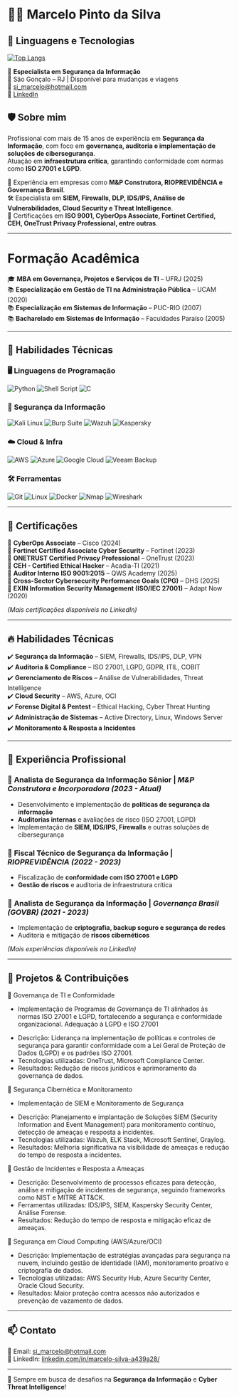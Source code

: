 # 👨‍💻 Marcelo Pinto da Silva

## 🚀 Linguagens e Tecnologias

[![Top Langs](https://github-readme-stats.vercel.app/api/top-langs/?username=marcelosilva75&layout=compact&langs_count=8&theme=dark)](https://github.com/marcelosilva75)

🔐 **Especialista em Segurança da Informação**  
📍 São Gonçalo – RJ | Disponível para mudanças e viagens  
📧 [si_marcelo@hotmail.com](mailto:si_marcelo@hotmail.com)  
🔗 [LinkedIn](https://www.linkedin.com/in/marcelo-silva-a439a28/)  

## 🛡️ Sobre mim
Profissional com mais de 15 anos de experiência em **Segurança da Informação**, com foco em **governança, auditoria e implementação de soluções de cibersegurança**.  
Atuação em **infraestrutura crítica**, garantindo conformidade com normas como **ISO 27001 e LGPD**.  

💼 Experiência em empresas como **M&P Construtora, RIOPREVIDÊNCIA e Governança Brasil**.  
🛠️ Especialista em **SIEM, Firewalls, DLP, IDS/IPS, Análise de Vulnerabilidades, Cloud Security e Threat Intelligence**.  
📜 Certificações em **ISO 9001, CyberOps Associate, Fortinet Certified, CEH, OneTrust Privacy Professional, entre outras**.  

---


# Formação Acadêmica  

🎓 **MBA em Governança, Projetos e Serviços de TI** – UFRJ (2025)  
📚 **Especialização em Gestão de TI na Administração Pública** – UCAM (2020)  
📚 **Especialização em Sistemas de Informação** – PUC-RIO (2007)  
📚 **Bacharelado em Sistemas de Informação** – Faculdades Paraíso (2005)  

 
---
## 🚀 Habilidades Técnicas  

### 🖥️ Linguagens de Programação  
![Python](https://img.shields.io/badge/Python-3776AB?style=for-the-badge&logo=python&logoColor=white)
![Shell Script](https://img.shields.io/badge/Shell_Script-121011?style=for-the-badge&logo=gnu-bash&logoColor=white)
![C](https://img.shields.io/badge/C-00599C?style=for-the-badge&logo=c&logoColor=white)

### 🔐 Segurança da Informação  
![Kali Linux](https://img.shields.io/badge/Kali_Linux-557C94?style=for-the-badge&logo=kalilinux&logoColor=white)
![Burp Suite](https://img.shields.io/badge/Burp_Suite-FE7A16?style=for-the-badge&logo=burp-suite&logoColor=white)
![Wazuh](https://img.shields.io/badge/Wazuh-5A5A5A?style=for-the-badge&logo=wazuh&logoColor=white)
![Kaspersky](https://img.shields.io/badge/Kaspersky-008000?style=for-the-badge&logo=kaspersky&logoColor=white)


### ☁️ Cloud & Infra  
![AWS](https://img.shields.io/badge/AWS-232F3E?style=for-the-badge&logo=amazon-aws&logoColor=white)
![Azure](https://img.shields.io/badge/Microsoft_Azure-0089D6?style=for-the-badge&logo=microsoft-azure&logoColor=white)
![Google Cloud](https://img.shields.io/badge/Google_Cloud-4285F4?style=for-the-badge&logo=google-cloud&logoColor=white)
![Veeam Backup](https://img.shields.io/badge/Veeam_Backup-00B336?style=for-the-badge&logo=veeam&logoColor=white)

### 🛠️ Ferramentas  
![Git](https://img.shields.io/badge/Git-F05032?style=for-the-badge&logo=git&logoColor=white)
![Linux](https://img.shields.io/badge/Linux-FCC624?style=for-the-badge&logo=linux&logoColor=black)
![Docker](https://img.shields.io/badge/Docker-2496ED?style=for-the-badge&logo=docker&logoColor=white)
![Nmap](https://img.shields.io/badge/Nmap-004A99?style=for-the-badge&logo=nmap&logoColor=white)
![Wireshark](https://img.shields.io/badge/Wireshark-1679A7?style=for-the-badge&logo=wireshark&logoColor=white)

---

## 🏅 Certificações
🔹 **CyberOps Associate** – Cisco (2024)  
🔹 **Fortinet Certified Associate Cyber Security** – Fortinet (2023)  
🔹 **ONETRUST Certified Privacy Professional** – OneTrust (2023)  
🔹 **CEH - Certified Ethical Hacker** – Acadia-TI (2021)  
🔹 **Auditor Interno ISO 9001:2015** – QWS Academy (2025)  
🔹 **Cross-Sector Cybersecurity Performance Goals (CPG)** – DHS (2025)  
🔹 **EXIN Information Security Management (ISO/IEC 27001)** – Adapt Now (2020)  

_(Mais certificações disponíveis no LinkedIn)_  

---

## 🔥 Habilidades Técnicas
✔️ **Segurança da Informação** – SIEM, Firewalls, IDS/IPS, DLP, VPN  
✔️ **Auditoria & Compliance** – ISO 27001, LGPD, GDPR, ITIL, COBIT  
✔️ **Gerenciamento de Riscos** – Análise de Vulnerabilidades, Threat Intelligence  
✔️ **Cloud Security** – AWS, Azure, OCI  
✔️ **Forense Digital & Pentest** – Ethical Hacking, Cyber Threat Hunting  
✔️ **Administração de Sistemas** – Active Directory, Linux, Windows Server  
✔️ **Monitoramento & Resposta a Incidentes**  

---

## 📌 Experiência Profissional

### 🔹 **Analista de Segurança da Informação Sênior** | *M&P Construtora e Incorporadora (2023 - Atual)*  
- Desenvolvimento e implementação de **políticas de segurança da informação**  
- **Auditorias internas** e avaliações de risco (ISO 27001, LGPD)  
- Implementação de **SIEM, IDS/IPS, Firewalls** e outras soluções de cibersegurança  

### 🔹 **Fiscal Técnico de Segurança da Informação** | *RIOPREVIDÊNCIA (2022 - 2023)*  
- Fiscalização de **conformidade com ISO 27001 e LGPD**  
- **Gestão de riscos** e auditoria de infraestrutura crítica  

### 🔹 **Analista de Segurança da Informação** | *Governança Brasil (GOVBR) (2021 - 2023)*  
- Implementação de **criptografia, backup seguro e segurança de redes**  
- Auditoria e mitigação de **riscos cibernéticos**  

_(Mais experiências disponíveis no LinkedIn)_  

---

## 🚀 Projetos & Contribuições

🔸 Governança de TI e Conformidade
- Implementação de Programas de Governança de TI alinhados às normas ISO 27001 e LGPD, fortalecendo a segurança e conformidade organizacional.
Adequação à LGPD e ISO 27001
 * Descrição: Liderança na implementação de políticas e controles de segurança para garantir conformidade com a Lei Geral de Proteção de Dados (LGPD) e os padrões ISO 27001.
 * Tecnologias utilizadas: OneTrust, Microsoft Compliance Center.
* Resultados: Redução de riscos jurídicos e aprimoramento da governança de dados.

🔸 Segurança Cibernética e Monitoramento
- Implementação de SIEM e Monitoramento de Segurança
 * Descrição: Planejamento e implantação de Soluções SIEM (Security Information and Event Management) para monitoramento contínuo, detecção de ameaças e resposta a incidentes.
 * Tecnologias utilizadas: Wazuh, ELK Stack, Microsoft Sentinel, Graylog.
 * Resultados: Melhoria significativa na visibilidade de ameaças e redução do tempo de resposta a incidentes.

🔸 Gestão de Incidentes e Resposta a Ameaças
* Descrição: Desenvolvimento de processos eficazes para detecção, análise e mitigação de incidentes de segurança, seguindo frameworks como NIST e MITRE ATT&CK.
* Ferramentas utilizadas: IDS/IPS, SIEM, Kaspersky Security Center, Análise Forense.
* Resultados: Redução do tempo de resposta e mitigação eficaz de ameaças.

🔸 Segurança em Cloud Computing (AWS/Azure/OCI)
 * Descrição: Implementação de estratégias avançadas para segurança na nuvem, incluindo gestão de identidade (IAM), monitoramento proativo e criptografia de dados.
 * Tecnologias utilizadas: AWS Security Hub, Azure Security Center, Oracle Cloud Security.
 * Resultados: Maior proteção contra acessos não autorizados e prevenção de vazamento de dados.

---

## 📫 Contato
📧 Email: [si_marcelo@hotmail.com](mailto:si_marcelo@hotmail.com)  
🔗 LinkedIn: [linkedin.com/in/marcelo-silva-a439a28/](https://www.linkedin.com/in/marcelo-silva-a439a28/)  

---
🚀 Sempre em busca de desafios na **Segurança da Informação** e **Cyber Threat Intelligence**!

